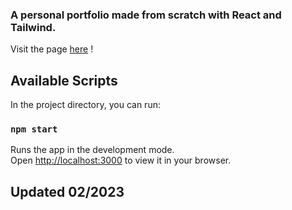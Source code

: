 ### A personal portfolio made from scratch with React and Tailwind.

Visit the page [here](https://kceder.github.io/Portfolio/) !

## Available Scripts

In the project directory, you can run:

### `npm start`

Runs the app in the development mode.\
Open [http://localhost:3000](http://localhost:3000) to view it in your browser.

Updated 02/2023
--------
